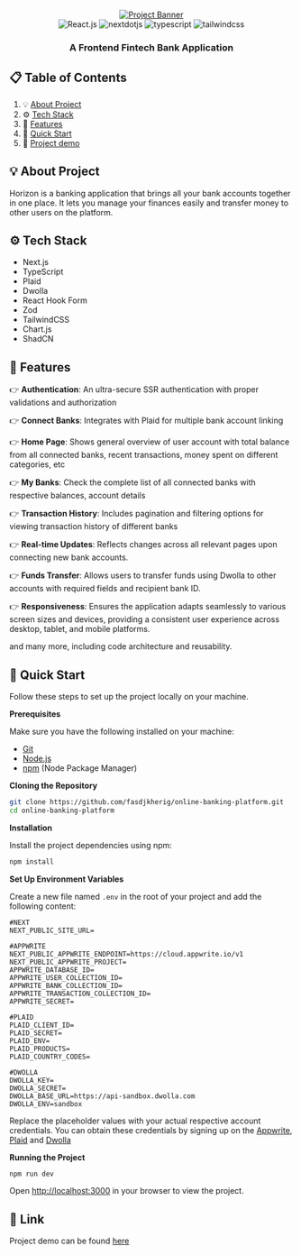 <div align="center">
  <br />
    <a href="https://youtu.be/PuOVqP_cjkE?feature=shared" target="_blank">
      <img src="https://github.com/adrianhajdin/banking/assets/151519281/3c03519c-7ebd-4539-b598-49e63d1770b4" alt="Project Banner">
    </a>
  <br />
  
  <div>
  <img src="https://img.shields.io/badge/-React_JS-20232A?style=for-the-badge&logo=react&logoColor=61DAFB" alt="React.js" />
    <img src="https://img.shields.io/badge/-Next_JS-black?style=for-the-badge&logoColor=white&logo=nextdotjs&color=000000" alt="nextdotjs" />
    <img src="https://img.shields.io/badge/-TypeScript-black?style=for-the-badge&logoColor=white&logo=typescript&color=3178C6" alt="typescript" />
    <img src="https://img.shields.io/badge/-Tailwind_CSS-black?style=for-the-badge&logoColor=white&logo=tailwindcss&color=06B6D4" alt="tailwindcss" />

  </div>

  <h3 align="center">A Frontend Fintech Bank Application</h3>

</div>

## 📋 <a name="table">Table of Contents</a>

1. 💡 [About Project](#about)
2. ⚙️ [Tech Stack](#tech-stack)
3. 🔋 [Features](#features)
4. 🚀 [Quick Start](#quick-start)
5. 🔗 [Project demo](#project-demo)
<!-- 6. 🕸️ [Snippets](#snippets) -->

## <a name="about">💡 About Project</a>

Horizon is a banking application that brings all your bank accounts together in one place. It lets you manage your finances easily and transfer money to other users on the platform.

## <a name="tech-stack">⚙️ Tech Stack</a>

- Next.js
- TypeScript
- Plaid
- Dwolla
- React Hook Form
- Zod
- TailwindCSS
- Chart.js
- ShadCN

## <a name="features">🔋 Features</a>

👉 **Authentication**: An ultra-secure SSR authentication with proper validations and authorization

👉 **Connect Banks**: Integrates with Plaid for multiple bank account linking

👉 **Home Page**: Shows general overview of user account with total balance from all connected banks, recent transactions, money spent on different categories, etc

👉 **My Banks**: Check the complete list of all connected banks with respective balances, account details

👉 **Transaction History**: Includes pagination and filtering options for viewing transaction history of different banks

👉 **Real-time Updates**: Reflects changes across all relevant pages upon connecting new bank accounts.

👉 **Funds Transfer**: Allows users to transfer funds using Dwolla to other accounts with required fields and recipient bank ID.

👉 **Responsiveness**: Ensures the application adapts seamlessly to various screen sizes and devices, providing a consistent user experience across desktop, tablet, and mobile platforms.

and many more, including code architecture and reusability.

## <a name="quick-start">🚀 Quick Start</a>

Follow these steps to set up the project locally on your machine.

**Prerequisites**

Make sure you have the following installed on your machine:

- [Git](https://git-scm.com/)
- [Node.js](https://nodejs.org/en)
- [npm](https://www.npmjs.com/) (Node Package Manager)

**Cloning the Repository**

```bash
git clone https://github.com/fasdjkherig/online-banking-platform.git
cd online-banking-platform
```

**Installation**

Install the project dependencies using npm:

```bash
npm install
```

**Set Up Environment Variables**

Create a new file named `.env` in the root of your project and add the following content:

```env
#NEXT
NEXT_PUBLIC_SITE_URL=

#APPWRITE
NEXT_PUBLIC_APPWRITE_ENDPOINT=https://cloud.appwrite.io/v1
NEXT_PUBLIC_APPWRITE_PROJECT=
APPWRITE_DATABASE_ID=
APPWRITE_USER_COLLECTION_ID=
APPWRITE_BANK_COLLECTION_ID=
APPWRITE_TRANSACTION_COLLECTION_ID=
APPWRITE_SECRET=

#PLAID
PLAID_CLIENT_ID=
PLAID_SECRET=
PLAID_ENV=
PLAID_PRODUCTS=
PLAID_COUNTRY_CODES=

#DWOLLA
DWOLLA_KEY=
DWOLLA_SECRET=
DWOLLA_BASE_URL=https://api-sandbox.dwolla.com
DWOLLA_ENV=sandbox

```

Replace the placeholder values with your actual respective account credentials. You can obtain these credentials by signing up on the [Appwrite](https://appwrite.io/?utm_source=youtube&utm_content=reactnative&ref=JSmastery), [Plaid](https://plaid.com/) and [Dwolla](https://www.dwolla.com/)

**Running the Project**

```bash
npm run dev
```

Open [http://localhost:3000](http://localhost:3000) in your browser to view the project.

## <a name="project-demo">🔗 Link</a>

Project demo can be found [here](https://horizon-git-main-fasdjkherigs-projects.vercel.app/sign-in)

<!-- ## <a name="snippets">🕸️ Snippets</a>

**Advance your skills with Next.js 14 Pro Course**

<a href="https://jsmastery.pro/next14" target="_blank">
<img src="https://github.com/sujatagunale/EasyRead/assets/151519281/557837ce-f612-4530-ab24-189e75133c71" alt="Project Banner">
</a>

<br />
<br />

**Accelerate your professional journey with the Expert Training program**

<a href="https://www.jsmastery.pro/masterclass" target="_blank">
<img src="https://github.com/sujatagunale/EasyRead/assets/151519281/fed352ad-f27b-400d-9b8f-c7fe628acb84" alt="Project Banner">
</a>

# -->
